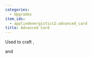```yaml
---
categories:
  - Upgrades
item_ids:
  - appliedenergistics2:advanced_card
title: Advanced Card
---
```


Used to craft <ItemLink id="appliedenergistics2:fuzzy_card"/>,

<ItemLink id="appliedenergistics2:inverter_card" /> and <ItemLink id="appliedenergistics2:speed_card" />

<RecipeFor id="appliedenergistics2:advanced_card" />
